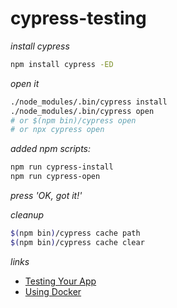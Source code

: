 # cypress-testing

_install cypress_

```bash
npm install cypress -ED
```

_open it_

```bash
./node_modules/.bin/cypress install
./node_modules/.bin/cypress open
# or $(npm bin)/cypress open
# or npx cypress open
```

_added npm scripts:_

```bash
npm run cypress-install
npm run cypress-open
```

_press 'OK, got it!'_

_cleanup_

```bash
$(npm bin)/cypress cache path
$(npm bin)/cypress cache clear
```

_links_

* [Testing Your App](https://docs.cypress.io/guides/getting-started/testing-your-app.html#Step-1-Start-your-server)
* [Using Docker](https://docs.cypress.io/examples/examples/docker.html#Images)
